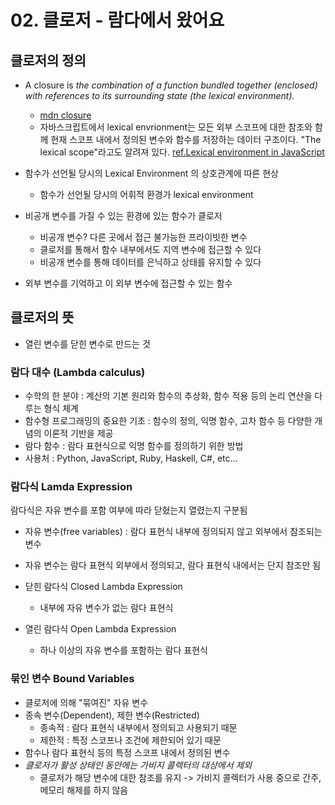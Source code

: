 # 02. 클로저 - 람다에서 왔어요

## 클로저의 정의

- A closure is _the combination of a function bundled together (enclosed) with references to its surrounding state (the lexical environment)._

  - [mdn closure](https://developer.mozilla.org/en-US/docs/Web/JavaScript/Closures)
  - 자바스크립트에서 lexical envrionment는 모든 외부 스코프에 대한 참조와 함께 현재 스코프 내에서 정의된 변수와 함수를 저장하는 데이터 구조이다. "The lexical scope"라고도 알려져 있다. [ref.Lexical environment in JavaScript](https://medium.com/@mohdtalib.dev/lexical-environment-in-javascript-a2112b78a3cb)

- 함수가 선언될 당시의 Lexical Environment 의 상호관계에 따른 현상

  - 함수가 선언될 당시의 어휘적 환경가 lexical environment

- 비공개 변수를 가질 수 있는 환경에 있는 함수가 클로저

  - 비공개 변수? 다른 곳에서 접근 불가능한 프라이빗한 변수
  - 클로저를 통해서 함수 내부에서도 지역 변수에 접근할 수 있다
  - 비공개 변수를 통해 데이터를 은닉하고 상태를 유지할 수 있다

- 외부 변수를 기억하고 이 외부 변수에 접근할 수 있는 함수

## 클로저의 뜻

- 열린 변수를 닫힌 변수로 만드는 것

### 람다 대수 (Lambda calculus)

- 수학의 한 분야 : 계산의 기본 원리와 함수의 추상화, 함수 적용 등의 논리 연산을 다루는 형식 체계
- 함수형 프로그래밍의 중요한 기초 : 함수의 정의, 익명 함수, 고차 함수 등 다양한 개념의 이론적 기반을 제공
- 람다 함수 : 람다 표현식으로 익명 함수를 정의하기 위한 방법
- 사용처 : Python, JavaScript, Ruby, Haskell, C#, etc...

### 람다식 Lamda Expression

람다식은 자유 변수를 포함 여부에 따라 닫혔는지 열렸는지 구분됨

- 자유 변수(free variables) : 람다 표현식 내부에 정의되지 않고 외부에서 참조되는 변수
- 자유 변수는 람다 표현식 외부에서 정의되고, 람다 표현식 내에서는 단지 참조만 됨

- 닫힌 람다식 Closed Lambda Expression

  - 내부에 자유 변수가 없는 람다 표현식

- 열린 람다식 Open Lambda Expression
  - 하나 이상의 자유 변수를 포함하는 람다 표현식

### 묶인 변수 Bound Variables

- 클로저에 의해 "묶여진" 자유 변수
- 종속 변수(Dependent), 제한 변수(Restricted)
  - 종속적 : 람다 표현식 내부에서 정의되고 사용되기 때문
  - 제한적 : 특정 스코프나 조건에 제한되어 있기 때문
- 함수나 람다 표현식 등의 특정 스코프 내에서 정의된 변수
- _클로저가 활성 상태인 동안에는 가비지 콜렉터의 대상에서 제외_
  - 클로저가 해당 변수에 대한 참조를 유지 -> 가비지 콜렉터가 사용 중으로 간주, 메모리 해제를 하지 않음
